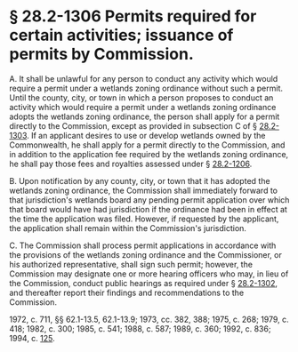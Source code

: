 # § 28.2-1306 Permits required for certain activities; issuance of permits by Commission.

<p>A. It shall be unlawful for any person to conduct any activity which would require a permit under a wetlands zoning ordinance without such a permit. Until the county, city, or town in which a person proposes to conduct an activity which would require a permit under a wetlands zoning ordinance adopts the wetlands zoning ordinance, the person shall apply for a permit directly to the Commission, except as provided in subsection C of § <a href='http://law.lis.virginia.gov/vacode/28.2-1303/'>28.2-1303</a>. If an applicant desires to use or develop wetlands owned by the Commonwealth, he shall apply for a permit directly to the Commission, and in addition to the application fee required by the wetlands zoning ordinance, he shall pay those fees and royalties assessed under § <a href='http://law.lis.virginia.gov/vacode/28.2-1206/'>28.2-1206</a>.</p><p>B. Upon notification by any county, city, or town that it has adopted the wetlands zoning ordinance, the Commission shall immediately forward to that jurisdiction's wetlands board any pending permit application over which that board would have had jurisdiction if the ordinance had been in effect at the time the application was filed. However, if requested by the applicant, the application shall remain within the Commission's jurisdiction.</p><p>C. The Commission shall process permit applications in accordance with the provisions of the wetlands zoning ordinance and the Commissioner, or his authorized representative, shall sign such permit; however, the Commission may designate one or more hearing officers who may, in lieu of the Commission, conduct public hearings as required under § <a href='http://law.lis.virginia.gov/vacode/28.2-1302/'>28.2-1302</a>, and thereafter report their findings and recommendations to the Commission.</p><p>1972, c. 711, §§ 62.1-13.5, 62.1-13.9; 1973, cc. 382, 388; 1975, c. 268; 1979, c. 418; 1982, c. 300; 1985, c. 541; 1988, c. 587; 1989, c. 360; 1992, c. 836; 1994, c. <a href='http://lis.virginia.gov/cgi-bin/legp604.exe?941+ful+CHAP0125'>125</a>.</p>